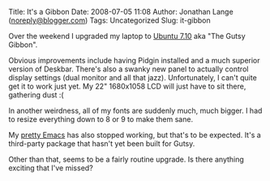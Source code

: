 Title: It's a Gibbon
Date: 2008-07-05 11:08
Author: Jonathan Lange (noreply@blogger.com)
Tags: Uncategorized
Slug: it-gibbon

Over the weekend I upgraded my laptop to [Ubuntu
7.10](http://www.ubuntu.com) aka "The Gutsy Gibbon".  
  
Obvious improvements include having Pidgin installed and a much superior
version of Deskbar. There's also a swanky new panel to actually control
display settings (dual monitor and all that jazz). Unfortunately, I
can't quite get it to work just yet. My 22" 1680x1058 LCD will just have
to sit there, gathering dust :(  
  
In another weirdness, all of my fonts are suddenly much, much bigger. I
had to resize everything down to 8 or 9 to make them sane.  
  
My [pretty Emacs](http://peadrop.com/blog/2007/01/06/pretty-emacs/) has
also stopped working, but that's to be expected. It's a third-party
package that hasn't yet been built for Gutsy.  
  
Other than that, seems to be a fairly routine upgrade. Is there anything
exciting that I've missed?

